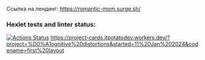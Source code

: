 Ссылка на лендинг: https://romantic-mom.surge.sh/

### Hexlet tests and linter status:

[![Actions Status](https://github.com/alllenk1/layout-designer-project-58/actions/workflows/hexlet-check.yml/badge.svg)](https://github.com/alllenk1/layout-designer-project-58/actions)
https://project-cards.jtpotatodev.workers.dev/?project=%D0%A1ognitive%20distortions&started=11%20Jan%202024&codename=first%20layout
